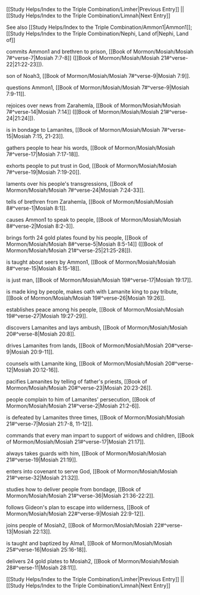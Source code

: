 [[Study Helps/Index to the Triple Combination/Limher|Previous Entry]]  ||  [[Study Helps/Index to the Triple Combination/Limnah|Next Entry]]

 See also [[Study Helps/Index to the Triple Combination/Ammon1|Ammon1]]; [[Study Helps/Index to the Triple Combination/Nephi, Land of|Nephi, Land of]]

 commits Ammon1 and brethren to prison, [[Book of Mormon/Mosiah/Mosiah 7#^verse-7|Mosiah 7:7-8]] ([[Book of Mormon/Mosiah/Mosiah 21#^verse-22|21:22-23]]).

 son of Noah3, [[Book of Mormon/Mosiah/Mosiah 7#^verse-9|Mosiah 7:9]].

 questions Ammon1, [[Book of Mormon/Mosiah/Mosiah 7#^verse-9|Mosiah 7:9-11]].

 rejoices over news from Zarahemla, [[Book of Mormon/Mosiah/Mosiah 7#^verse-14|Mosiah 7:14]] ([[Book of Mormon/Mosiah/Mosiah 21#^verse-24|21:24]]).

 is in bondage to Lamanites, [[Book of Mormon/Mosiah/Mosiah 7#^verse-15|Mosiah 7:15, 21-23]].

 gathers people to hear his words, [[Book of Mormon/Mosiah/Mosiah 7#^verse-17|Mosiah 7:17-18]].

 exhorts people to put trust in God, [[Book of Mormon/Mosiah/Mosiah 7#^verse-19|Mosiah 7:19-20]].

 laments over his people's transgressions, [[Book of Mormon/Mosiah/Mosiah 7#^verse-24|Mosiah 7:24-33]].

 tells of brethren from Zarahemla, [[Book of Mormon/Mosiah/Mosiah 8#^verse-1|Mosiah 8:1]].

 causes Ammon1 to speak to people, [[Book of Mormon/Mosiah/Mosiah 8#^verse-2|Mosiah 8:2-3]].

 brings forth 24 gold plates found by his people, [[Book of Mormon/Mosiah/Mosiah 8#^verse-5|Mosiah 8:5-14]] ([[Book of Mormon/Mosiah/Mosiah 21#^verse-25|21:25-28]]).

 is taught about seers by Ammon1, [[Book of Mormon/Mosiah/Mosiah 8#^verse-15|Mosiah 8:15-18]].

 is just man, [[Book of Mormon/Mosiah/Mosiah 19#^verse-17|Mosiah 19:17]].

 is made king by people, makes oath with Lamanite king to pay tribute, [[Book of Mormon/Mosiah/Mosiah 19#^verse-26|Mosiah 19:26]].

 establishes peace among his people, [[Book of Mormon/Mosiah/Mosiah 19#^verse-27|Mosiah 19:27-29]].

 discovers Lamanites and lays ambush, [[Book of Mormon/Mosiah/Mosiah 20#^verse-8|Mosiah 20:8]].

 drives Lamanites from lands, [[Book of Mormon/Mosiah/Mosiah 20#^verse-9|Mosiah 20:9-11]].

 counsels with Lamanite king, [[Book of Mormon/Mosiah/Mosiah 20#^verse-12|Mosiah 20:12-16]].

 pacifies Lamanites by telling of father's priests, [[Book of Mormon/Mosiah/Mosiah 20#^verse-23|Mosiah 20:23-26]].

 people complain to him of Lamanites' persecution, [[Book of Mormon/Mosiah/Mosiah 21#^verse-2|Mosiah 21:2-6]].

 is defeated by Lamanites three times, [[Book of Mormon/Mosiah/Mosiah 21#^verse-7|Mosiah 21:7-8, 11-12]].

 commands that every man impart to support of widows and children, [[Book of Mormon/Mosiah/Mosiah 21#^verse-17|Mosiah 21:17]].

 always takes guards with him, [[Book of Mormon/Mosiah/Mosiah 21#^verse-19|Mosiah 21:19]].

 enters into covenant to serve God, [[Book of Mormon/Mosiah/Mosiah 21#^verse-32|Mosiah 21:32]].

 studies how to deliver people from bondage, [[Book of Mormon/Mosiah/Mosiah 21#^verse-36|Mosiah 21:36-22:2]].

 follows Gideon's plan to escape into wilderness, [[Book of Mormon/Mosiah/Mosiah 22#^verse-9|Mosiah 22:9-12]].

 joins people of Mosiah2, [[Book of Mormon/Mosiah/Mosiah 22#^verse-13|Mosiah 22:13]].

 is taught and baptized by Alma1, [[Book of Mormon/Mosiah/Mosiah 25#^verse-16|Mosiah 25:16-18]].

 delivers 24 gold plates to Mosiah2, [[Book of Mormon/Mosiah/Mosiah 28#^verse-11|Mosiah 28:11]].

[[Study Helps/Index to the Triple Combination/Limher|Previous Entry]]  ||  [[Study Helps/Index to the Triple Combination/Limnah|Next Entry]]